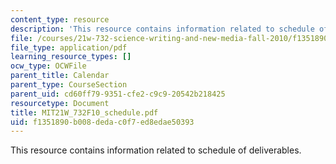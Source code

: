 ```yaml
---
content_type: resource
description: 'This resource contains information related to schedule of deliverables. '
file: /courses/21w-732-science-writing-and-new-media-fall-2010/f1351890b008dedac0f7ed8edae50393_MIT21W_732F10_schedule.pdf
file_type: application/pdf
learning_resource_types: []
ocw_type: OCWFile
parent_title: Calendar
parent_type: CourseSection
parent_uid: cd60ff79-9351-cfe2-c9c9-20542b218425
resourcetype: Document
title: MIT21W_732F10_schedule.pdf
uid: f1351890-b008-deda-c0f7-ed8edae50393
---
```

This resource contains information related to schedule of deliverables. 

